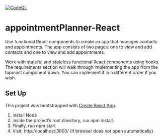 [![CodeQL](https://github.com/SOliv1/appointmentPlanner-React/actions/workflows/codeql-analysis.yml/badge.svg)](https://github.com/SOliv1/appointmentPlanner-React/actions/workflows/codeql-analysis.yml)

 # appointmentPlanner-React
Use functional React components to create an app that manages contacts and appointments. The app consists of two pages: one to view and add contacts and one to view and add appointments.

Work with stateful and stateless functional React components using hooks. The requirements section will walk through implementing the app from the topmost component down. You can implement it in a different order if you wish.

## Set Up

This project was bootstrapped with [Create React App](https://github.com/facebook/create-react-app).

1)  Install Node
1)  inside the project’s root directory, run npm install. 
1)  Finally, run npm start
1)  Visit: http://localhost:3000/  (if browser does not open automatically)
  
